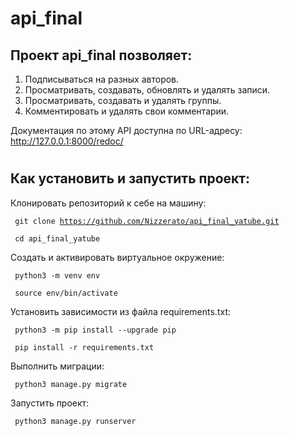 # api_final
## Проект api_final позволяет:
   1. Подписываться на разных авторов.
   2. Просматривать, создавать, обновлять и удалять записи.
   3. Просматривать, создавать и удалять группы.
   4. Комментировать и удалять свои комментарии.

Документация по этому API доступна по URL-адресу: http://127.0.0.1:8000/redoc/
#
## Как установить и запустить проект:
Клонировать репозиторий к себе на машину:

<code> git clone https://github.com/Nizzerato/api_final_yatube.git </code>

<code> cd api_final_yatube </code>

Создать и активировать виртуальное окружение:

<code> python3 -m venv env </code>

<code> source env/bin/activate </code>

Установить зависимости из файла requirements.txt:

<code> python3 -m pip install --upgrade pip </code>

<code> pip install -r requirements.txt </code>

Выполнить миграции:

<code> python3 manage.py migrate </code>

Запустить проект:

<code> python3 manage.py runserver </code>
